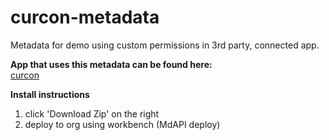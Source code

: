 curcon-metadata
=========================

Metadata for demo using custom permissions in 3rd party, connected app.

<strong>App that uses this metadata can be found here:<br/></strong>
<a href="https://github.com/john-brock/curcon">curcon</a>
<br/>

<strong>Install instructions</strong><br/>
1) click 'Download Zip' on the right<br/>
2) deploy to org using workbench (MdAPI deploy)
